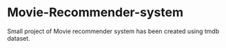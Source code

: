# Movie-Recommender-system
Small project of Movie recommender system has been created using tmdb dataset.
